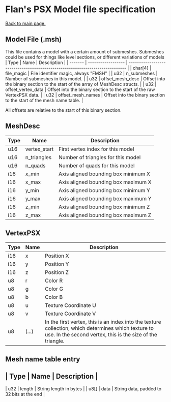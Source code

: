 # Flan's PSX Model file specification
[Back to main page.](../README.md)

## Model File (.msh)
This file contains a model with a certain amount of submeshes. Submeshes could be used for things like level sections, or different variations of models
| Type    | Name               | Description                                                                   |
| ------- | ------------------ | ----------------------------------------------------------------------------- |
| char[4] | file_magic         | File identifier magic, always "FMSH"                                          |
| u32     | n_submeshes        | Number of submeshes in this model.                                            |
| u32     | offset_mesh_desc   | Offset into the binary section to the start of the array of MeshDesc structs. |
| u32     | offset_vertex_data | Offset into the binary section to the start of the raw VertexPSX data.        |
| u32     | offset_mesh_names  | Offset into the binary section to the start of the mesh name table.           |

All offsets are relative to the start of this binary section.

## MeshDesc
| Type | Name         | Description                         |
| ---- | ------------ | ----------------------------------- |
| u16  | vertex_start | First vertex index for this model   |
| u16  | n_triangles  | Number of triangles for this model  |
| u16  | n_quads      | Number of quads for this model      |
| i16  | x_min        | Axis aligned bounding box minimum X |
| i16  | x_max        | Axis aligned bounding box maximum X |
| i16  | y_min        | Axis aligned bounding box minimum Y |
| i16  | y_max        | Axis aligned bounding box maximum Y |
| i16  | z_min        | Axis aligned bounding box minimum Z |
| i16  | z_max        | Axis aligned bounding box maximum Z |

## VertexPSX
| Type | Name          | Description                                                                    |
| ---- | ------------- | ------------------------------------------------------------------------------ |
| i16  | x             | Position X                                                                     |
| i16  | y             | Position Y                                                                     |
| i16  | z             | Position Z                                                                     |
| u8   | r             | Color R                                                                        |
| u8   | g             | Color G                                                                        |
| u8   | b             | Color B                                                                        |
| u8   | u             | Texture Coordinate U                                                           |
| u8   | v             | Texture Coordinate V                                                           |
| u8   | (...)         | In the first vertex, this is an index into the texture collection, which determines which texture to use. In the second vertex, this is the size of the triangle.|

## Mesh name table entry
| Type | Name   | Description                               |
------------------------------------------------------------
| u32  | length | String length in bytes                    |
| u8[] | data   | String data, padded to 32 bits at the end |
